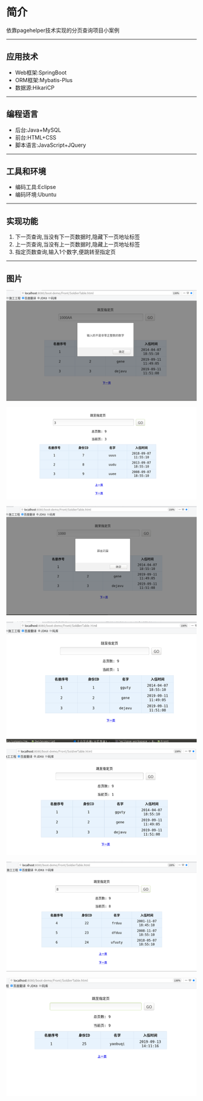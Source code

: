 # 简介

依靠pagehelper技术实现的分页查询项目小案例

___________________________________________________

## 应用技术

* Web框架:SpringBoot 
* ORM框架:Mybatis-Plus
* 数据源:HikariCP
___________________________________________________

## 编程语言

-  后台:Java+MySQL
-  前台:HTML+CSS
-  脚本语言:JavaScript+JQuery
___________________________________________________

## 工具和环境

+ 编码工具:Eclipse
+ 编码环境:Ubuntu
___________________________________________________

## 实现功能

<ol>
<li>下一页查询,当没有下一页数据时,隐藏下一页地址标签
<li>上一页查询,当没有上一页数据时,隐藏上一页地址标签
<li>指定页数查询,输入1个数字,便跳转至指定页
</ol>

___________________________________________________

## 图片

![image](./Pictures/1.png)
				
![image](./Pictures/2.png)
				
![image](./Pictures/3.png)
				
![image](./Pictures/4.png)
				
![image](./Pictures/6.png)
				
![image](./Pictures/8.png)

![image](./Pictures/9.png)



